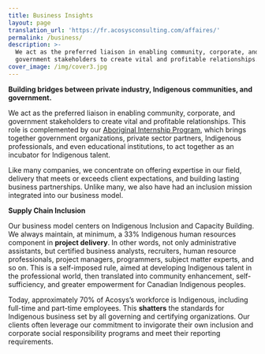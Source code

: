 ```yaml
---
title: Business Insights
layout: page
translation_url: 'https://fr.acosysconsulting.com/affaires/'
permalink: /business/
description: >-
  We act as the preferred liaison in enabling community, corporate, and
  government stakeholders to create vital and profitable relationships. 
cover_image: /img/cover3.jpg
---
```


**Building bridges between private industry, Indigenous communities, and government.**

We act as the preferred liaison in enabling community, corporate, and government stakeholders to
create vital and profitable relationships. This role is complemented by our [Aboriginal Internship
Program](/internships), which brings together government organizations, private sector partners, Indigenous
professionals, and even educational institutions, to act together as an incubator for Indigenous talent.

Like many companies, we concentrate on offering expertise in our field, delivery that meets or exceeds
client expectations, and building lasting business partnerships. Unlike many, we also have had an
inclusion mission integrated into our business model.

**Supply Chain Inclusion**

Our business model centers on Indigenous Inclusion and Capacity Building. We always maintain, at
minimum, a 33% Indigenous human resources component in **project delivery**. In other words, not only
administrative assistants, but certified business analysts, recruiters, human resource professionals,
project managers, programmers, subject matter experts, and so on. This is a self-imposed rule, aimed at
developing Indigenous talent in the professional world, then translated into community enhancement,
self-sufficiency, and greater empowerment for Canadian Indigenous peoples.

Today, approximately 70% of Acosys’s workforce is Indigenous, including full-time and part-time
employees. This **shatters** the standards for Indigenous business set by all governing and certifying
organizations. Our clients often leverage our commitment to invigorate their own inclusion and
corporate social responsibility programs and meet their reporting requirements.
